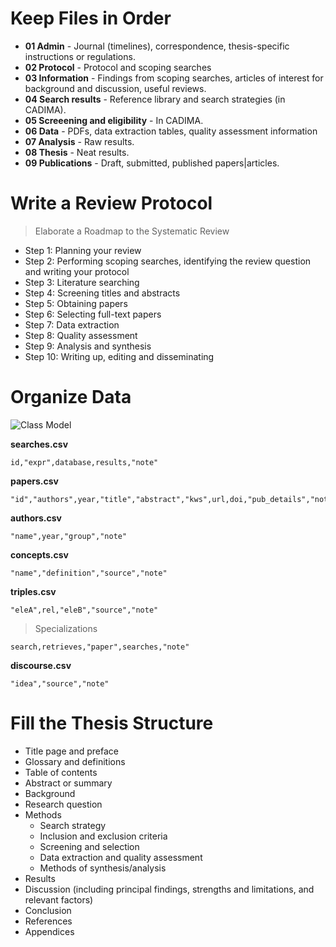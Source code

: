
# Keep Files in Order
- **01 Admin** - Journal (timelines), correspondence, thesis-specific instructions or regulations.
- **02 Protocol** - Protocol and scoping searches
- **03 Information** - Findings from scoping searches, articles of interest for background and discussion, useful reviews.
- **04 Search results** - Reference library and search strategies (in CADIMA).
- **05 Screeening and eligibility** - In CADIMA.
- **06 Data** - PDFs, data extraction tables, quality assessment information
- **07 Analysis** - Raw results.
- **08 Thesis** - Neat results.
- **09 Publications** - Draft, submitted, published papers|articles.

# Write a Review Protocol
> Elaborate a Roadmap to the Systematic Review
- Step 1: Planning your review
- Step 2: Performing scoping searches, identifying the review question and writing your protocol
- Step 3: Literature searching
- Step 4: Screening titles and abstracts
- Step 5: Obtaining papers
- Step 6: Selecting full-text papers
- Step 7: Data extraction
- Step 8: Quality assessment
- Step 9: Analysis and synthesis
- Step 10: Writing up, editing and disseminating

# Organize Data
![Class Model](https://www.plantuml.com/plantuml/png/TL7DJiCm3BxdAQnUOHjS9muRJ9oOX80xSbF38j8aSXp1DEtTITQ68WrwYDtlnuwTLHHaIRrLEzCHK1za3ptrBN5KscACy4p8UWS7TG6cWoKyvM-xtMncpcM8lWBdqA5WYv5ooXIJbPWpvuNKKOrr7Z4GJsMQ1uSzNS9z2R3O4_AYoIGcsNakzWBb84Oi5QADmgWbfn-VXKziIsTlyXbI-zgHeB7dZTUbuj2vz9eglxDFuKn-vvsc8B_r7RqPPyJuCd7qYJMTsLxO14id5rbQdnPXXv_R_rqR4tLc8esB8VnBEpx1x03DrNpkcc6NwdGM59hh0e-JLdnMxxI4o1fkL9tic2q3DKb_BbBL4rLjbL0hSbtgxJS0)

**searches.csv**
```
id,"expr",database,results,"note"
```
**papers.csv**
```
"id","authors",year,"title","abstract","kws",url,doi,"pub_details","note"
```
**authors.csv**
```
"name",year,"group","note"
```
**concepts.csv**
```
"name","definition","source","note"
```
**triples.csv**
```
"eleA",rel,"eleB","source","note"
```
> Specializations
```
search,retrieves,"paper",searches,"note"
```
**discourse.csv**
```
"idea","source","note"
```


# Fill the Thesis Structure
- Title page and preface
- Glossary and definitions
- Table of contents
- Abstract or summary
- Background
- Research question
- Methods
  - Search strategy
  - Inclusion and exclusion criteria
  - Screening and selection
  - Data extraction and quality assessment
  - Methods of synthesis/analysis
- Results
- Discussion (including principal findings, strengths and limitations, and relevant factors)
- Conclusion
- References
- Appendices
